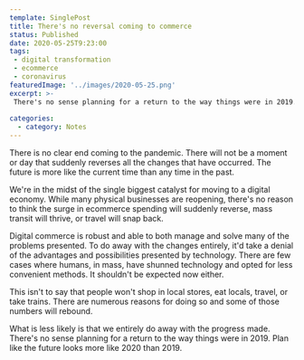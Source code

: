 ---
template: SinglePost
title: There's no reversal coming to commerce 
status: Published
date: 2020-05-25T9:23:00 
tags:
 - digital transformation - ecommerce
 - coronavirus 
featuredImage: '../images/2020-05-25.png'
excerpt: >- 
 There's no sense planning for a return to the way things were in 2019. Plan like the future looks more like 2020 than 2019. 
  
categories:
  - category: Notes
---There is no clear end coming to the pandemic. There will not be a moment or day that suddenly reverses all the changes that have occurred. The future is more like the current time than any time in the past. 

We're in the midst of the single biggest catalyst for moving to a digital economy. While many physical businesses are reopening, there's no reason to think the surge in ecommerce spending will suddenly reverse, mass transit will thrive, or travel will snap back. 

Digital commerce is robust and able to both manage and solve many of the problems presented. To do away with the changes entirely, it'd take a denial of the advantages and possibilities presented by technology. There are few cases where humans, in mass, have shunned technology and opted for less convenient methods. It shouldn't be expected now either. 

This isn't to say that people won't shop in local stores, eat locals, travel, or take trains. There are numerous reasons for doing so and some of those numbers will rebound. 

What is less likely is that we entirely do away with the progress made. There's no sense planning for a return to the way things were in 2019. Plan like the future looks more like 2020 than 2019. 

